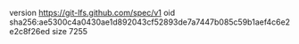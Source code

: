 version https://git-lfs.github.com/spec/v1
oid sha256:ae5300c4a0430ae1d892043cf52893de7a7447b085c59b1aef4c6e2e2c8f26ed
size 7255
